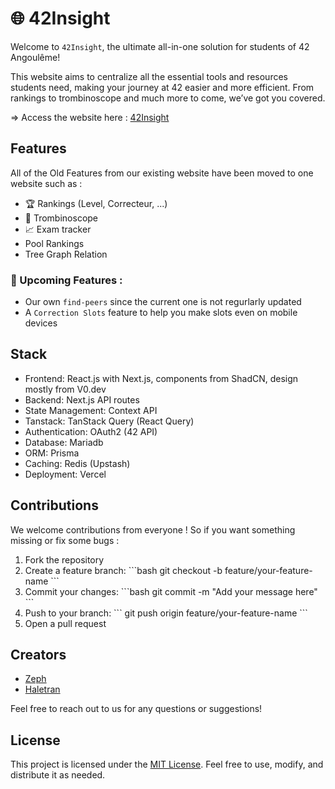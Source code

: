 # 🌐 42Insight

Welcome to ```42Insight```, the ultimate all-in-one solution for students of 42 Angoulême! 

This website aims to centralize all the essential tools and resources students need, making your journey at 42 easier and more efficient. From rankings to trombinoscope and much more to come, we’ve got you covered.

=> Access the website here : [42Insight](https://www.42insight.tech/)

## Features

All of the Old Features from our existing website have been moved to one website such as :

- 🏆 Rankings (Level, Correcteur, ...)
- 👥 Trombinoscope
- 📈 Exam tracker
- Pool Rankings
- Tree Graph Relation

### 🚀 Upcoming Features : 

- Our own ``find-peers`` since the current one is not regurlarly updated
- A `Correction Slots` feature to help you make slots even on mobile devices

## Stack

- Frontend: React.js with Next.js, components from ShadCN, design mostly from V0.dev
- Backend: Next.js API routes
- State Management: Context API
- Tanstack: TanStack Query (React Query)
- Authentication: OAuth2 (42 API)
- Database: Mariadb
- ORM: Prisma
- Caching: Redis (Upstash)
- Deployment: Vercel

## Contributions

We welcome contributions from everyone ! So if you want something missing or fix some bugs : 

1. Fork the repository
2. Create a feature branch:
\`\`\`bash
git checkout -b feature/your-feature-name
\`\`\`
3. Commit your changes:
\`\`\`bash
git commit -m "Add your message here"
\`\`\`
4. Push to your branch:
\`\`\`
git push origin feature/your-feature-name
\`\`\`
5. Open a pull request

## Creators

- [Zeph](https://github.com/fZpHr)
- [Haletran](https://github.com/Haletran)

Feel free to reach out to us for any questions or suggestions!

## License

This project is licensed under the [MIT License](LICENSE). Feel free to use, modify, and distribute it as needed.
